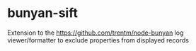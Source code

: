# bunyan-sift
Extension to the https://github.com/trentm/node-bunyan log viewer/formatter to exclude properties from displayed records
